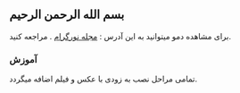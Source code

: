 ## بسم الله الرحمن الرحیم

برای مشاهده دمو میتوانید به این آدرس : [مجله نورگرام](https://mag.noorgram.ir/) .
مراجعه کنید.


### آموزش 

تمامی مراحل نصب به زودی با عکس و فیلم اضافه میگردد.
